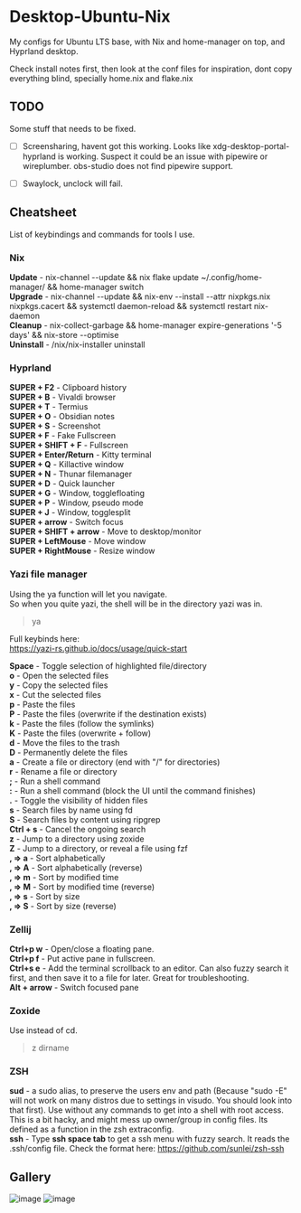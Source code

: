 # Desktop-Ubuntu-Nix
My configs for Ubuntu LTS base, with Nix and home-manager on top, and Hyprland desktop.


Check install notes first, then look at the conf files for inspiration, dont copy everything blind, specially home.nix and flake.nix

## TODO
Some stuff that needs to be fixed.
- [ ] Screensharing, havent got this working. Looks like xdg-desktop-portal-hyprland is working. Suspect it could be an issue with pipewire or wireplumber. obs-studio does not find pipewire support.
- [ ] Swaylock, unclock will fail.


## Cheatsheet
List of keybindings and commands for tools I use.  

### Nix
**Update** - nix-channel --update && nix flake update ~/.config/home-manager/ && home-manager switch  
**Upgrade** - nix-channel --update && nix-env --install --attr nixpkgs.nix nixpkgs.cacert && systemctl daemon-reload && systemctl restart nix-daemon  
**Cleanup** - nix-collect-garbage &&  home-manager expire-generations '-5 days' && nix-store --optimise  
**Uninstall** - /nix/nix-installer uninstall  


### Hyprland
**SUPER + F2** - Clipboard history  
**SUPER + B** - Vivaldi browser  
**SUPER + T** - Termius  
**SUPER + O** - Obsidian notes  
**SUPER + S** - Screenshot  
**SUPER + F** - Fake Fullscreen  
**SUPER + SHIFT + F** - Fullscreen  
**SUPER + Enter/Return** - Kitty terminal  
**SUPER + Q** - Killactive window  
**SUPER + N** - Thunar filemanager  
**SUPER + D** - Quick launcher  
**SUPER + G** - Window, togglefloating  
**SUPER + P** - Window, pseudo mode  
**SUPER + J** - Window, togglesplit  
**SUPER + arrow** - Switch focus  
**SUPER + SHIFT + arrow** - Move to desktop/monitor  
**SUPER + LeftMouse** - Move window  
**SUPER + RightMouse** - Resize window 


### Yazi file manager
Using the ya function will let you navigate.  
So when you quite yazi, the shell will be in the directory yazi was in.
> ya

Full keybinds here:  
https://yazi-rs.github.io/docs/usage/quick-start  

**Space** -	Toggle selection of highlighted file/directory  
**o** -	Open the selected files  
**y** -	Copy the selected files  
**x** -	Cut the selected files  
**p** -	Paste the files  
**P** -	Paste the files (overwrite if the destination exists)  
**k** -	Paste the files (follow the symlinks)  
**K** -	Paste the files (overwrite + follow)  
**d** -	Move the files to the trash  
**D** -	Permanently delete the files  
**a** -	Create a file or directory (end with "/" for directories)  
**r** -	Rename a file or directory  
**;** -	Run a shell command  
**:** -	Run a shell command (block the UI until the command finishes)  
**.** -	Toggle the visibility of hidden files  
**s** -	Search files by name using fd  
**S** -	Search files by content using ripgrep  
**Ctrl + s** -	Cancel the ongoing search  
**z** -	Jump to a directory using zoxide  
**Z** -	Jump to a directory, or reveal a file using fzf  
**, ⇒ a** -	Sort alphabetically  
**, ⇒ A** -	Sort alphabetically (reverse)  
**, ⇒ m** -	Sort by modified time  
**, ⇒ M** -	Sort by modified time (reverse)  
**, ⇒ s** -	Sort by size  
**, ⇒ S** -	Sort by size (reverse)  


### Zellij 
**Ctrl+p w** - Open/close a floating pane.  
**Ctrl+p f** - Put active pane in fullscreen.  
**Ctrl+s e** - Add the terminal scrollback to an editor. Can also fuzzy search it first, and then save it to a file for later. Great for troubleshooting.  
**Alt + arrow** - Switch focused pane


### Zoxide
Use instead of cd.
> z dirname

### ZSH
**sud** - a sudo alias, to preserve the users env and path (Because "sudo -E" will not work on many distros due to settings in visudo. You should look into that first). Use without any commands to get into a shell with root access. This is a bit hacky, and might mess up owner/group in config files. Its defined as a function in the zsh extraconfig.  
**ssh** - Type **ssh space tab** to get a ssh menu with fuzzy search. It reads the .ssh/config file. Check the format here: https://github.com/sunlei/zsh-ssh  


## Gallery
![image](https://github.com/joaberg/Desktop-Ubuntu-Nix/assets/58996735/64d1e5c3-50d2-4ca3-b43f-11e2b15371a3)
![image](https://github.com/joaberg/Desktop-Ubuntu-Nix/assets/58996735/d12955c8-ee72-4b4c-8c4a-138184a1827a)



